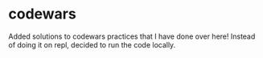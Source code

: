 # codewars
Added solutions to codewars practices that I have done over here! 
Instead of doing it on repl, decided to run the code locally. 

